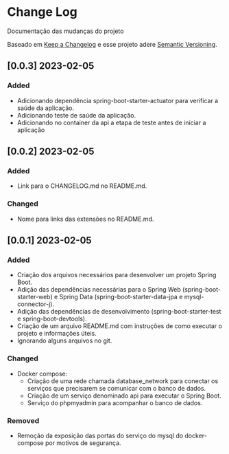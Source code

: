 
# Change Log
Documentação das mudanças do projeto
 
Baseado em [Keep a Changelog](http://keepachangelog.com/)
e esse projeto adere [Semantic Versioning](http://semver.org/).

## [0.0.3] 2023-02-05

### Added
- Adicionando dependência spring-boot-starter-actuator para verificar a saúde da aplicação.
- Adicionando teste de saúde da aplicação.
- Adicionando no container da api a etapa de teste antes de iniciar a aplicação

## [0.0.2] 2023-02-05

### Added
- Link para o CHANGELOG.md no README.md.

### Changed
- Nome para links das extensões no README.md.

## [0.0.1] 2023-02-05

### Added
- Criação dos arquivos necessários para desenvolver um projeto Spring Boot.
- Adição das dependências necessárias para o Spring Web (spring-boot-starter-web) e Spring Data (spring-boot-starter-data-jpa e mysql-connector-j).
- Adição das dependências de desenvolvimento (spring-boot-starter-test e spring-boot-devtools).
- Criação de um arquivo README.md com instruções de como executar o projeto e informações úteis.
- Ignorando alguns arquivos no git.

### Changed
- Docker compose:
    - Criação de uma rede chamada database_network para conectar os serviços que precisarem se comunicar com o banco de dados.
    - Criação de um serviço denominado api para executar o Spring Boot.
    - Serviço do phpmyadmin para acompanhar o banco de dados.

 ### Removed
- Remoção da exposição das portas do serviço do mysql do docker-compose por motivos de segurança.

